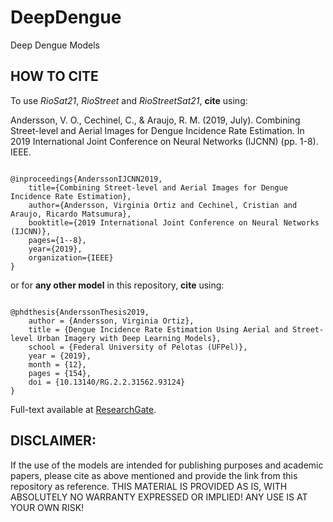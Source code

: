 # DeepDengue
Deep Dengue Models

## HOW TO CITE 
To use *RioSat21*, *RioStreet* and *RioStreetSat21*, **cite** using:

Andersson, V. O., Cechinel, C., & Araujo, R. M. (2019, July). Combining Street-level and Aerial Images for Dengue Incidence Rate Estimation. In 2019 International Joint Conference on Neural Networks (IJCNN) (pp. 1-8). IEEE.

```

@inproceedings{AnderssonIJCNN2019,
	title={Combining Street-level and Aerial Images for Dengue Incidence Rate Estimation},
	author={Andersson, Virginia Ortiz and Cechinel, Cristian and Araujo, Ricardo Matsumura},
	booktitle={2019 International Joint Conference on Neural Networks (IJCNN)},
	pages={1--8},
	year={2019},
	organization={IEEE}
}

```

or for **any other model** in this repository, **cite** using:

```

@phdthesis{AnderssonThesis2019,
	author = {Andersson, Virginia Ortiz},
	title = {Dengue Incidence Rate Estimation Using Aerial and Street-level Urban Imagery with Deep Learning Models},
	school = {Federal University of Pelotas (UFPel)},
	year = {2019},
	month = {12},
	pages = {154},
	doi = {10.13140/RG.2.2.31562.93124}
}

```
Full-text available at [ResearchGate](https://www.researchgate.net/publication/340488901).

## DISCLAIMER: 
If the use of the models are intended for publishing purposes and academic papers, please cite as above mentioned and provide the link from this repository as reference. 
THIS MATERIAL IS PROVIDED AS IS, WITH ABSOLUTELY NO WARRANTY EXPRESSED OR IMPLIED! ANY USE IS AT YOUR OWN RISK!

